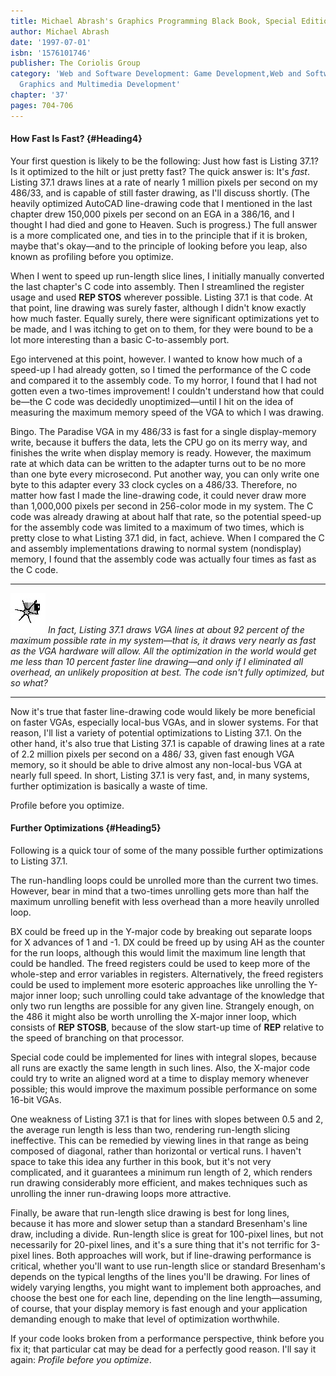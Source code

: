 ```yaml
---
title: Michael Abrash's Graphics Programming Black Book, Special Edition
author: Michael Abrash
date: '1997-07-01'
isbn: '1576101746'
publisher: The Coriolis Group
category: 'Web and Software Development: Game Development,Web and Software Development:
  Graphics and Multimedia Development'
chapter: '37'
pages: 704-706
---
```


#### How Fast Is Fast? {#Heading4}

Your first question is likely to be the following: Just how fast is
Listing 37.1? Is it optimized to the hilt or just pretty fast? The quick
answer is: It's *fast*. Listing 37.1 draws lines at a rate of nearly 1
million pixels per second on my 486/33, and is capable of still faster
drawing, as I'll discuss shortly. (The heavily optimized AutoCAD
line-drawing code that I mentioned in the last chapter drew 150,000
pixels per second on an EGA in a 386/16, and I thought I had died and
gone to Heaven. Such is progress.) The full answer is a more complicated
one, and ties in to the principle that if it is broken, maybe that's
okay—and to the principle of looking before you leap, also known as
profiling before you optimize.

When I went to speed up run-length slice lines, I initially manually
converted the last chapter's C code into assembly. Then I streamlined
the register usage and used **REP STOS** wherever possible. Listing 37.1
is that code. At that point, line drawing was surely faster, although I
didn't know exactly how much faster. Equally surely, there were
significant optimizations yet to be made, and I was itching to get on to
them, for they were bound to be a lot more interesting than a basic
C-to-assembly port.

Ego intervened at this point, however. I wanted to know how much of a
speed-up I had already gotten, so I timed the performance of the C code
and compared it to the assembly code. To my horror, I found that I had
not gotten even a two-times improvement! I couldn't understand how that
could be—the C code was decidedly unoptimized—until I hit on the idea of
measuring the maximum memory speed of the VGA to which I was drawing.

Bingo. The Paradise VGA in my 486/33 is fast for a single display-memory
write, because it buffers the data, lets the CPU go on its merry way,
and finishes the write when display memory is ready. However, the
maximum rate at which data can be written to the adapter turns out to be
no more than one byte every microsecond. Put another way, you can only
write one byte to this adapter every 33 clock cycles on a 486/33.
Therefore, no matter how fast I made the line-drawing code, it could
never draw more than 1,000,000 pixels per second in 256-color mode in my
system. The C code was already drawing at about half that rate, so the
potential speed-up for the assembly code was limited to a maximum of two
times, which is pretty close to what Listing 37.1 did, in fact, achieve.
When I compared the C and assembly implementations drawing to normal
system (nondisplay) memory, I found that the assembly code was actually
four times as fast as the C code.

  ------------------- ------------------------------------------------------------------------------------------------------------------------------------------------------------------------------------------------------------------------------------------------------------------------------------------------------------------------------------------------------------------------------------------
  ![](images/i.jpg)   *In fact, Listing 37.1 draws VGA lines at about 92 percent of the maximum possible rate in my system—that is, it draws very nearly as fast as the VGA hardware will allow. All the optimization in the world would get me less than 10 percent faster line drawing—and only if I eliminated all overhead, an unlikely proposition at best. The code isn't fully optimized, but so what?*
  ------------------- ------------------------------------------------------------------------------------------------------------------------------------------------------------------------------------------------------------------------------------------------------------------------------------------------------------------------------------------------------------------------------------------

Now it's true that faster line-drawing code would likely be more
beneficial on faster VGAs, especially local-bus VGAs, and in slower
systems. For that reason, I'll list a variety of potential optimizations
to Listing 37.1. On the other hand, it's also true that Listing 37.1 is
capable of drawing lines at a rate of 2.2 million pixels per second on a
486/ 33, given fast enough VGA memory, so it should be able to drive
almost any non-local-bus VGA at nearly full speed. In short, Listing
37.1 is very fast, and, in many systems, further optimization is
basically a waste of time.

Profile before you optimize.

#### Further Optimizations {#Heading5}

Following is a quick tour of some of the many possible further
optimizations to Listing 37.1.

The run-handling loops could be unrolled more than the current two
times. However, bear in mind that a two-times unrolling gets more than
half the maximum unrolling benefit with less overhead than a more
heavily unrolled loop.

BX could be freed up in the Y-major code by breaking out separate loops
for X advances of 1 and -1. DX could be freed up by using AH as the
counter for the run loops, although this would limit the maximum line
length that could be handled. The freed registers could be used to keep
more of the whole-step and error variables in registers. Alternatively,
the freed registers could be used to implement more esoteric approaches
like unrolling the Y-major inner loop; such unrolling could take
advantage of the knowledge that only two run lengths are possible for
any given line. Strangely enough, on the 486 it might also be worth
unrolling the X-major inner loop, which consists of **REP STOSB**,
because of the slow start-up time of **REP** relative to the speed of
branching on that processor.

Special code could be implemented for lines with integral slopes,
because all runs are exactly the same length in such lines. Also, the
X-major code could try to write an aligned word at a time to display
memory whenever possible; this would improve the maximum possible
performance on some 16-bit VGAs.

One weakness of Listing 37.1 is that for lines with slopes between 0.5
and 2, the average run length is less than two, rendering run-length
slicing ineffective. This can be remedied by viewing lines in that range
as being composed of diagonal, rather than horizontal or vertical runs.
I haven't space to take this idea any further in this book, but it's not
very complicated, and it guarantees a minimum run length of 2, which
renders run drawing considerably more efficient, and makes techniques
such as unrolling the inner run-drawing loops more attractive.

Finally, be aware that run-length slice drawing is best for long lines,
because it has more and slower setup than a standard Bresenham's line
draw, including a divide. Run-length slice is great for 100-pixel lines,
but not necessarily for 20-pixel lines, and it's a sure thing that it's
not terrific for 3-pixel lines. Both approaches will work, but if
line-drawing performance is critical, whether you'll want to use
run-length slice or standard Bresenham's depends on the typical lengths
of the lines you'll be drawing. For lines of widely varying lengths, you
might want to implement both approaches, and choose the best one for
each line, depending on the line length—assuming, of course, that your
display memory is fast enough and your application demanding enough to
make that level of optimization worthwhile.

If your code looks broken from a performance perspective, think before
you fix it; that particular cat may be dead for a perfectly good reason.
I'll say it again: *Profile before you optimize*.
